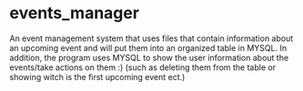 # events_manager
An event management system that uses files that contain information about an upcoming event and will put them into an organized table in MYSQL. 
In addition, the program uses MYSQL to show the user information about the events/take actions on them :) 
(such as deleting them from the table or showing witch is the first upcoming event ect.) 
